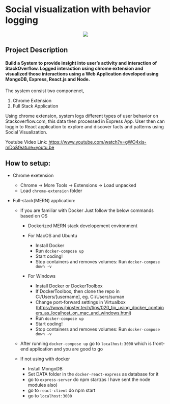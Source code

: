 # Social visualization with behavior logging

<p align="center"><img style="align:center" src="https://j.gifs.com/APJGv1.gif"/> </p>


## Project Description
#### Build a System to provide insight into user’s activity and interaction of StackOverflow. Logged interaction using chrome extension and visualized those interactions using a Web Application developed using MongoDB, Express, React.js and Node.

The system consist two componenet, 
1) Chrome Extension
2) Full Stack Application


Using chrome extension, system logs different types of user behavior on Stackoverflow.com, this data then processed in Express App. User then can loggin to React application to explore and discover facts and patterns using Social Visualization. 


Youtube Video Link: https://www.youtube.com/watch?v=gWO4xjs-mDo&feature=youtu.be

## How to setup:

   - Chrome exetension

       - Chrome -> More Tools -> Extensions -> Load unpacked
       - Load `chrome-extension` folder

   - Full-stack(MERN) application:

       * If you are familiar with Docker Just follow the below commands based on OS

           - Dockerized MERN stack developement environment

           - For MacOS and Ubuntu
               - Install Docker
               - Run `docker-compose up`
               - Start coding!
               - Stop containers and removes volumes:  Run `docker-compose down -v` 

           - For Windows
               - Install Docker or DockerToolbox
               - If DockerToolbox, then clone the repo in C:/Users/[username], eg. C:/Users/suman
               - Change port-forward settings in Virtualbox
                (https://www.jhipster.tech/tips/020_tip_using_docker_containers_as_localhost_on_mac_and_windows.html)
               - Run `docker-compose up`
               - Start coding!
               - Stop containers and removes volumes:  Run `docker-compose down -v`

        * After running `docker-compose up` go to `localhost:3000` which is front-end application and you are good to go

        * If not using with docker
            - Install MongoDB
            - Set DATA folder in the `docker-react-express` as database for it
            - go to `express-server` do npm start(as I have sent the node modules also)
            - go to `react-client` do npm start
            - go to `localhost:3000`




